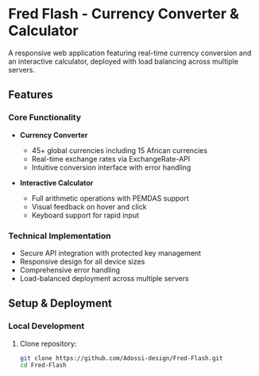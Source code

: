 # Fred Flash - Currency Converter & Calculator

A responsive web application featuring real-time currency conversion and an interactive calculator, deployed with load balancing across multiple servers.

## Features

### Core Functionality
- **Currency Converter**
  - 45+ global currencies including 15 African currencies
  - Real-time exchange rates via ExchangeRate-API
  - Intuitive conversion interface with error handling

- **Interactive Calculator**
  - Full arithmetic operations with PEMDAS support
  - Visual feedback on hover and click
  - Keyboard support for rapid input

### Technical Implementation
- Secure API integration with protected key management
- Responsive design for all device sizes
- Comprehensive error handling
- Load-balanced deployment across multiple servers

## Setup & Deployment

### Local Development
1. Clone repository:
   ```bash
   git clone https://github.com/Adossi-design/Fred-Flash.git
   cd Fred-Flash
